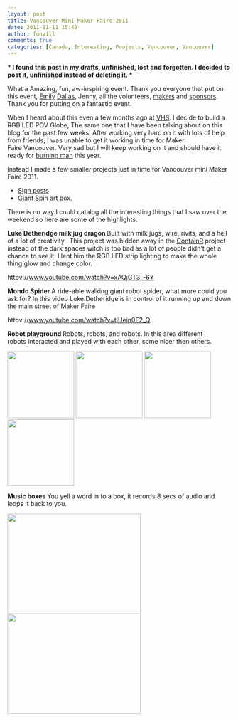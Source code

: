 ```yaml
---
layout: post
title: Vancouver Mini Maker Faire 2011
date: 2011-11-11 15:49
author: funvill
comments: true
categories: [Canada, Interesting, Projects, Vancouver, Vancouver]
---
```

<strong>* I found this post in my drafts, unfinished, lost and forgotten. I decided to post it, unfinished instead of deleting it. * </strong>

What a Amazing, fun, aw-inspiring event. Thank you everyone that put on this event, <a href="http://bluemollusc.com/">Emily</a> <a href="http://www.bigsight.org/dallas_luther">Dallas</a>, Jenny, all the volunteers, <a href="http://makerfaire.ca/makers/">makers</a> and <a href="http://makerfaire.ca/sponsorship/">sponsors</a>. Thank you for putting on a fantastic event.

When I heard about this even a few months ago at <a href="http://vancouver.hackspace.ca">VHS</a>. I decide to build a RGB LED POV Globe, The same one that I have been talking about on this blog for the past few weeks. After working very hard on it with lots of help from friends, I was unable to get it working in time for Maker Faire Vancouver. Very sad but I will keep working on it and should have it ready for <a href="http://www.burningman.com/">burning man</a> this year.

Instead I made a few smaller projects just in time for Vancouver mini Maker Faire 2011.
<ul>
	<li><a href="http://blog.abluestar.com/maker-faire-sign-posts/">Sign posts</a></li>
	<li><a href="http://blog.abluestar.com/spin-art-vancouver-mini-maker-faire-2011/">Giant Spin art box. </a></li>
</ul>
There is no way I could catalog all the interesting things that I saw over the weekend so here are some of the highlights.

<strong>Luke Detheridge milk jug dragon
</strong>Built with milk jugs, wire, rivits, and a hell of a lot of creativity.  This project was hidden away in the <a href="http://www.containr.com/">ContainR</a> project instead of the dark spaces witch is too bad as a lot of people didn't get a chance to see it. I lent him the RGB LED strip lighting to make the whole thing glow and change color.

httpv://www.youtube.com/watch?v=xAQjGT3_-6Y

<strong>Mondo Spider
</strong>A ride-able walking giant robot spider, what more could you ask for?
In this video Luke Detheridge is in control of it running up and down the main street of Maker Faire

httpv://www.youtube.com/watch?v=tIUein0F2_Q

<strong>Robot playground
</strong>Robots, robots, and robots. In this area different robots interacted and played with each other, some nicer then others.

<a href="http://blog.abluestar.com/public/uploads/2011/06/IMG_2919.jpg"><img class="alignnone size-thumbnail wp-image-1569" title="IMG_2919" src="http://blog.abluestar.com/public/uploads/2011/06/IMG_2919-150x150.jpg" alt="" width="150" height="150" /></a> <a href="http://blog.abluestar.com/public/uploads/2011/06/IMG_3121.jpg"><img class="alignnone size-thumbnail wp-image-1572" title="IMG_3121" src="http://blog.abluestar.com/public/uploads/2011/06/IMG_3121-150x150.jpg" alt="" width="150" height="150" /></a> <a href="http://blog.abluestar.com/public/uploads/2011/06/IMG_3027.jpg"><img class="alignnone size-thumbnail wp-image-1571" title="IMG_3027" src="http://blog.abluestar.com/public/uploads/2011/06/IMG_3027-150x150.jpg" alt="" width="150" height="150" /></a> <a href="http://blog.abluestar.com/public/uploads/2011/06/IMG_2919.jpg"><img class="alignnone size-thumbnail wp-image-1569" title="IMG_2919" src="http://blog.abluestar.com/public/uploads/2011/06/IMG_2919-150x150.jpg" alt="" width="150" height="150" /></a>

<strong>Music boxes </strong>
You yell a word in to a box, it records 8 secs of audio and loops it back to you.

<a href="http://blog.abluestar.com/public/uploads/2011/06/IMG_2927.jpg"><img class="alignnone size-medium wp-image-1567" title="IMG_2927" src="http://blog.abluestar.com/public/uploads/2011/06/IMG_2927-300x225.jpg" alt="" width="300" height="225" /></a> <a href="http://blog.abluestar.com/public/uploads/2011/06/IMG_2926.jpg"><img class="alignnone size-medium wp-image-1568" title="IMG_2926" src="http://blog.abluestar.com/public/uploads/2011/06/IMG_2926-300x225.jpg" alt="" width="300" height="225" /></a>

&nbsp;
